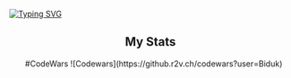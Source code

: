[![Typing SVG](https://readme-typing-svg.demolab.com?font=Fira+Code&weight=700&size=29&duration=7000&pause=1&multiline=true&random=false&width=1050&height=80&lines=Hi!+I'm+Vlad+Bidukov+%7C+I'm+studying+to+be+a+web+developer;Chelyabinsk%2C+Russia)](https://git.io/typing-svg)
<div align="center" gap="4px">
<h2 align="center">My Stats</h2>
<img align="center" src="https://github-profile-summary-cards.vercel.app/api/cards/profile-details?username=B1duk&theme=github_dark" alt=""/>
<img align="center" src="https://github-profile-summary-cards.vercel.app/api/cards/most-commit-language?username=B1duk&theme=github_dark" alt=""/>
<img align="center" src="https://github-profile-summary-cards.vercel.app/api/cards/stats?username=B1duk&theme=github_dark" alt=""/>
#CodeWars
![Codewars](https://github.r2v.ch/codewars?user=Biduk)
</div>


